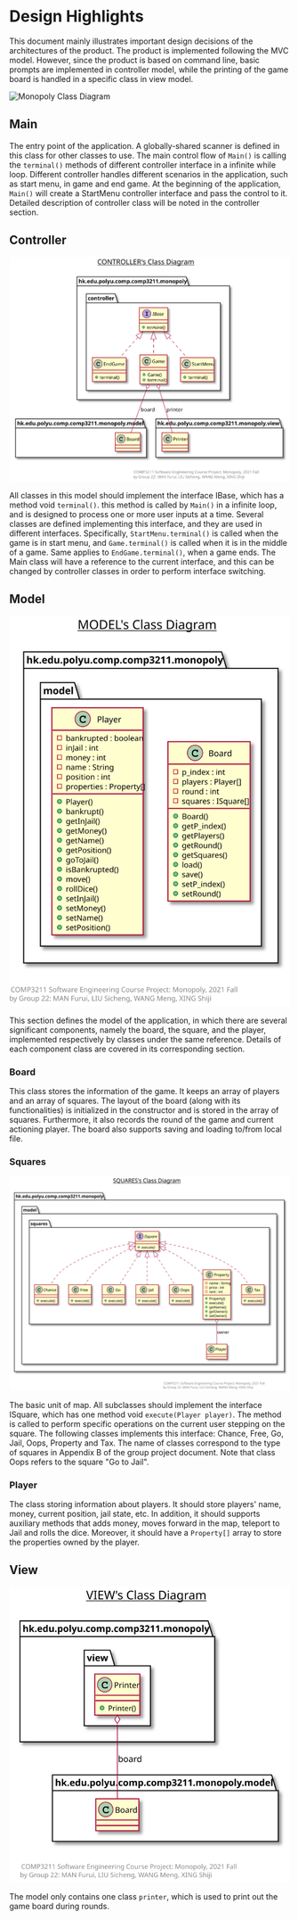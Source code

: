 # Design Highlights

This document mainly illustrates important design decisions of the architectures of the product.
The product is implemented following the MVC model. However, since the product is based on command line, basic prompts are implemented in controller model, while the printing of the game board is handled in a specific class in view model.

![Monopoly Class Diagram](../../png/monopoly.png)

## Main

The entry point of the application. A globally-shared scanner is defined in this class for other classes to use. The main control flow of `Main()` is calling the `terminal()` methods of different controller interface in a infinite while loop. Different controller handles different scenarios in the application, such as start menu, in game and end game. At the beginning of the application, `Main()` will create a StartMenu controller interface and pass the control to it. Detailed description of controller class will be noted in the controller section.

## Controller

![Controller Class Diagram](./svg/controller.svg)

All classes in this model should implement the interface IBase, which has a method void `terminal()`. this method is called by `Main()` in a infinite loop, and is designed to process one or more user inputs at a time. Several classes are defined implementing this interface, and they are used in different interfaces. Specifically, `StartMenu.terminal()` is called when the game is in start menu, and `Game.terminal()` is called when it is in the middle of a game. Same applies to `EndGame.terminal()`, when a game ends. The Main class will have a reference to the current interface, and this can be changed by controller classes in order to perform interface switching.

## Model

![Model Class Diagram](./svg/model.svg)

This section defines the model of the application, in which there are several significant components, namely the board, the square, and the player, implemented respectively by classes under the same reference. Details of each component class are covered in its corresponding section.

### Board

This class stores the information of the game. It keeps an array of players and an array of squares. The layout of the board (along with its functionalities) is initialized in the constructor and is stored in the array of squares. Furthermore, it also records the round of the game and current actioning player. The board also supports saving and loading to/from local file.

### Squares

![Squares Class Diagram](./svg/squares.svg)

The basic unit of map. All subclasses should implement the interface ISquare, which has one method void `execute(Player player)`. The method is called to perform specific operations on the current user stepping on the square. The following classes implements this interface: Chance, Free, Go, Jail, Oops, Property and Tax. The name of classes correspond to the type of squares in Appendix B of the group project document. Note that class Oops refers to the square "Go to Jail".

### Player

The class storing information about players. It should store players' name, money, current position, jail state, etc. In addition, it should supports auxiliary methods that adds money, moves forward in the map, teleport to Jail and rolls the dice. Moreover, it should have a `Property[]` array to store the properties owned by the player.

## View

![View Class Diagram](./svg/view.svg)

The model only contains one class `printer`, which is used to print out the game board during rounds.
